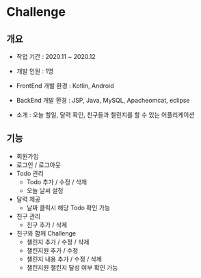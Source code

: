 # Challenge 
## 개요
- 작업 기간 : 2020.11 ~ 2020.12
- 개발 인원 : 1명
- FrontEnd 개발 환경 : Kotlin, Android
- BackEnd 개발 환경 : JSP, Java, MySQL, Apacheomcat, eclipse

- 소개 : 오늘 할일, 달력 확인, 친구들과 챌린지를 할 수 있는 어플리케이션

## 기능
+ 회원가입
+ 로그인 / 로그아웃
+ Todo 관리
  + Todo 추가 / 수정 / 삭제
  + 오늘 날씨 설정
+ 달력 제공
  + 날짜 클릭시 해당 Todo 확인 가능
+ 친구 관리
  + 친구 추가 / 삭제
+ 친구와 함께 Challenge
  + 챌린지 추가 / 수정 / 삭제
  + 챌린지원 추가 / 수정
  + 챌린지 내용 추가 / 수정 / 삭제
  + 챌린지원 챌린지 달성 여부 확인 가능
